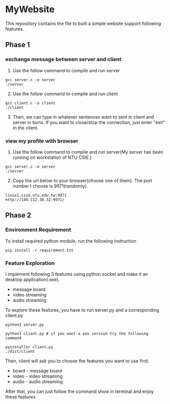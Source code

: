 # MyWebsite
This repository contains the file to built a simple website support following features.
## Phase 1
### exchange message between server and client
1. Use the follow command to compile and run server
```shell
gcc server.c -o server
./server
```
2. Use the follow command to compile and run client
```shell
gcc client.c -o client
./client
```
3. Then, we can type in whatever sentences want to sent in client and server in turns. If you want to close/stop the connection, just enter "exit" in the client.

### view my profile with browser
1. Use the follow command to compile and run server(My server has been running on workstation of NTU CSIE.)
```shell
gcc server.c -o server
./server
```
2. Copy the url below to your browser(choose one of them). The port number I choose is 9971(randomly).
```
linux1.csie.ntu.edu.tw:9971
http://140.112.30.32:9971/
```

## Phase 2
### Environment Requirement
To install required python module, run the following instruction
```shell
pip install -r requirement.txt
```
### Feature Exploration
I implement following 3 features using python socket and make it an desktop application(.exe).
* message board
* video streaming
* audio streaming

To explore these features, you have to run server.py and a corresponding client.py
```shell
python3 server.py

python3 client.py # if you want a exe version try the following command
```
```shell
pyinstaller client.py
./dist/client
```
Then, client will ask you to choose the features you want to use first.
* board - message board
* video - video streaming
* audio - audio streaming

After that, you can just follow the command show in terminal and enjoy these features
